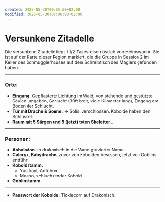 ```yaml
---
created: 2025-05-30T00:05:50+02:00
modified: 2025-05-30T00:06:03+02:00
---
```


# Versunkene Zitadelle

Die versunkene Zitadelle liegt 1 1/2 Tagesreisen östlich von Helmswacht. Sie ist auf der Karte dieser Region markiert, die die Gruppe in Session 2 im Keller des Schmugglerhauses auf dem Schreibtisch des Magiers gefunden haben.

* * *

### Orte:
- **Eingang.** Gepflasterte Lichtung im Wald, von stehende und gestützte Säulen umgeben, Schlucht (30ft breit, viele Kilometer lang), Eingang am Boden der Schlucht.
- **Tür mit Drache & Sonne.** -> Solis. verschlossen. Kobolde haben den Schlüssel.
- **Raum mit 5 Särgen und 5 (jetzt) toten Skeletten..** 

* * *

### Personen:
- **Ashaladon.** in drakonisch in die Wand gravierter Name
- **Calcryx, Babydrache.** zuvor von Kobolden besessen, jetzt von Goblins entführt.
- **Koboldstamm.** 
	- Yusdrayl, Anführer
	- Meepo, schluchzender Kobold
- **Goblinstamm.** 

* * *

- **Passwort der Kobolde:** Ticklecorn auf Drakonisch. 
